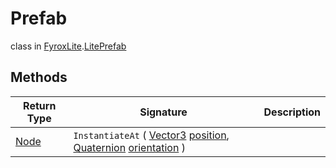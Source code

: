# Prefab
class in [FyroxLite](../README.md).[LitePrefab](README.md)
## Methods
| Return Type | Signature | Description |
|---|---|---|
| [Node](../LiteNode/Node.md) | `InstantiateAt` ( [Vector3](../LiteMath/Vector3.md) <ins>position</ins>, [Quaternion](../LiteMath/Quaternion.md) <ins>orientation</ins> ) |  |

